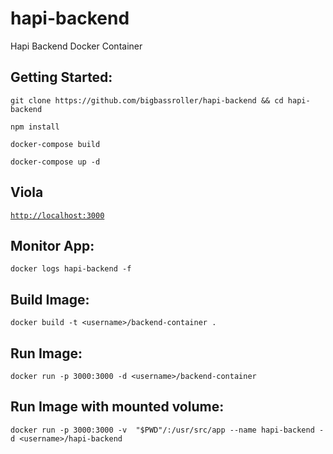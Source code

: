 # hapi-backend
Hapi Backend Docker Container

## Getting Started:

`git clone https://github.com/bigbassroller/hapi-backend && cd hapi-backend`

`npm install`

`docker-compose build`

`docker-compose up -d`

## Viola
[`http://localhost:3000`](http://localhost:3000/)

## Monitor App:
`docker logs hapi-backend -f`
## Build Image:
`docker build -t <username>/backend-container .`
## Run Image:
`docker run -p 3000:3000 -d <username>/backend-container`
## Run Image with mounted volume:
`docker run -p 3000:3000 -v  "$PWD"/:/usr/src/app --name hapi-backend -d <username>/hapi-backend`
